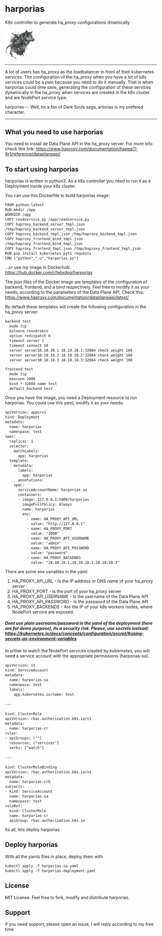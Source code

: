 # harporias

K8s controller to generate ha_proxy configurations dinamically

<img src="https://github.com/felix-dpg/harporias/blob/main/logo.jpg" width="100">

----

A lot of users has ha_proxy as the loadbalancer in front of their kubernetes services. The configuration of the ha_proxy when you have a lot of k8s services could be a pain because you need to do it manually. That is when harporias could time save, generating the configuration of these services dynamically in the ha_proxy when services are created in the k8s cluster and are NodePort service type.

harporias -- Well, Im a fan of Dark Souls saga, artorias is my prefered character.

----

## What you need to use harporias

You need to install de Data Plane API in the ha_proxy server. For more info check this link:  https://www.haproxy.com/documentation/hapee/1-9r1/reference/dataplaneapi/

## To start using harporias

harporias is written in python3. As a k8s controller you need to run it as a Deployment inside your k8s cluster.

You can use this Dockerfile to build harporias image:

```
FROM python:latest
RUN mkdir /app
WORKDIR /app
COPY readservice.py /app/readservice.py
COPY haproxy_backend_server_tmpl.json /tmp/haproxy_backend_server_tmpl.json
COPY haproxy_backend_tmpl.json /tmp/haproxy_backend_tmpl.json
COPY haproxy_frontend_bind_tmpl.json /tmp/haproxy_frontend_bind_tmpl.json
COPY haproxy_frontend_tmpl.json /tmp/haproxy_frontend_tmpl.json
RUN pip install kubernetes pytz requests
CMD ["python","-u","harporias.py"]
```

...or use my image in Dockerhub: https://hub.docker.com/r/felixdpg/harporias

The json files of the Docker image are templates of the configuration of backend, frontend, and a bind respectively. Feel free to modify it as your needs, according to the parameters of the Data Plane API. Check this: https://www.haproxy.com/documentation/dataplaneapi/latest/

By default these templates will create the following configuration in the ha_proxy server:

```
backend test
  mode tcp
  balance roundrobin
  option redispatch 0
  timeout server 1
  timeout connect 10
  server server10.10.10.1 10.10.10.1:32084 check weight 100
  server server10.10.10.2 10.10.10.2:32084 check weight 100
  server server10.10.10.3 10.10.10.3:32084 check weight 100
```

```
frontend test
  mode tcp
  maxconn 2000
  bind *:32084 name test
  default_backend test
```
Once you have the image, you need a Deployment resource to run harporias. You could use this yaml, modify it as your needs:

```
apiVersion: apps/v1
kind: Deployment
metadata:
  name: harporias
  namespace: test
spec:
  replicas: 1
  selector:
    matchLabels:
      app: harporias
  template:
    metadata:
      labels:
        app: harporias
      annotations:
    spec:
      serviceAccountName: harporias-sa
      containers:
      - image: 127.0.0.1:5000/harporias
        imagePullPolicy: Always
        name: harporias
        env:
          - name: HA_PROXY_API_URL
            value: "http://127.0.0.1"
          - name: HA_PROXY_PORT
            value: "3000"
          - name: HA_PROXY_API_USERNAME
            value: "admin"
          - name: HA_PROXY_API_PASSWORD
            value: "password"
          - name: HA_PROXY_BACKENDS
            value: "10.10.10.1,10.10.10.2,10.10.10.3"
```

There are some env variables in the yaml:

1. HA_PROXY_API_URL  - Is the IP address or DNS name of your ha_proxy server
2. HA_PROXY_PORT - Is the port of your ha_proxy server
3. HA_PROXY_API_USERNAME - Is the username of the Data Plane API
4. HA_PROXY_API_PASSWORD - Is the password of the Data Plane API
5. HA_PROXY_BACKENDS - Are the IP of your k8s workers nodes, where NodePort service are exposed.

##### Dont use plain username/password in the yaml of the deployment (here are for demo purpose), its a security risk. Please, use secrets instead: https://kubernetes.io/docs/concepts/configuration/secret/#using-secrets-as-environment-variables

In orther to watch the NodePort services created by kubernetes, you will need a service account with the appropriate permissions (harporias-sa).

```
apiVersion: v1
kind: ServiceAccount
metadata:
  name: harporias-sa
  namespace: test
  labels:
    app.kubernetes.io/name: test

---

kind: ClusterRole
apiVersion: rbac.authorization.k8s.io/v1
metadata:
  name: harporias-cr
rules:
- apiGroups: [""]
  resources: ["services"]
  verbs: ["watch"]

---

kind: ClusterRoleBinding
apiVersion: rbac.authorization.k8s.io/v1
metadata:
  name: harporias-crb
subjects:
- kind: ServiceAccount
  name: harporias-sa
  namespace: test
roleRef:
  kind: ClusterRole
  name: harporias-cr
  apiGroup: rbac.authorization.k8s.io
```

Its all, lets deploy harporias

## Deploy harporias

With all the yamls files in place, deploy them with

```
kubectl apply -f harporias-sa.yaml
kubectl apply -f harporias-deployment.yaml
```

## License

MIT License. 
Feel free to fork, modify and distribute harporias.

## Support

If you need support, please open an issue,
I will reply according to my free time.
